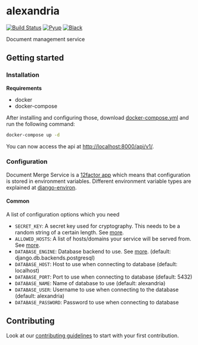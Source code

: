 # alexandria

[![Build Status](https://travis-ci.com/projectcaluma/alexandria.svg?branch=master)](https://travis-ci.com/projectcaluma/alexandria)
[![Pyup](https://pyup.io/repos/github/projectcaluma/alexandria/shield.svg)](https://pyup.io/account/repos/github/projectcaluma/alexandria/)
[![Black](https://img.shields.io/badge/code%20style-black-000000.svg)](https://github.com/projectcaluma/alexandria)

Document management service

## Getting started

### Installation

**Requirements**
* docker
* docker-compose

After installing and configuring those, download [docker-compose.yml](https://raw.githubusercontent.com/projectcaluma/alexandria/master/docker-compose.yml) and run the following command:

```bash
docker-compose up -d
```

You can now access the api at [http://localhost:8000/api/v1/](http://localhost:8000/api/v1/).

### Configuration

Document Merge Service is a [12factor app](https://12factor.net/) which means that configuration is stored in environment variables.
Different environment variable types are explained at [django-environ](https://github.com/joke2k/django-environ#supported-types).

#### Common

A list of configuration options which you need

* `SECRET_KEY`: A secret key used for cryptography. This needs to be a random string of a certain length. See [more](https://docs.djangoproject.com/en/2.1/ref/settings/#std:setting-SECRET_KEY).
* `ALLOWED_HOSTS`: A list of hosts/domains your service will be served from. See [more](https://docs.djangoproject.com/en/2.1/ref/settings/#allowed-hosts).
* `DATABASE_ENGINE`: Database backend to use. See [more](https://docs.djangoproject.com/en/2.1/ref/settings/#std:setting-DATABASE-ENGINE). (default: django.db.backends.postgresql)
* `DATABASE_HOST`: Host to use when connecting to database (default: localhost)
* `DATABASE_PORT`: Port to use when connecting to database (default: 5432)
* `DATABASE_NAME`: Name of database to use (default: alexandria)
* `DATABASE_USER`: Username to use when connecting to the database (default: alexandria)
* `DATABASE_PASSWORD`: Password to use when connecting to database

## Contributing

Look at our [contributing guidelines](CONTRIBUTION.md) to start with your first contribution.
